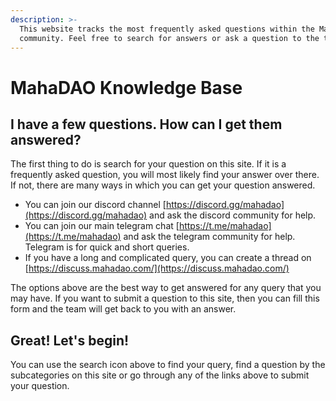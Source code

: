```yaml
---
description: >-
  This website tracks the most frequently asked questions within the MahaDAO
  community. Feel free to search for answers or ask a question to the team.
---
```


# MahaDAO Knowledge Base

## I have a few questions. How can I get them answered?

The first thing to do is search for your question on this site. If it is a frequently asked question, you will most likely find your answer over there. If not, there are many ways in which you can get your question answered.

* You can join our discord channel [https://discord.gg/mahadao](https://discord.gg/mahadao) and ask the discord community for help.
* You can join our main telegram chat [https://t.me/mahadao](https://t.me/mahadao) and ask the telegram community for help. Telegram is for quick and short queries.
* If you have a long and complicated query, you can create a thread on [https://discuss.mahadao.com/](https://discuss.mahadao.com/) 

The options above are the best way to get answered for any query that you may have. If you want to submit a question to this site, then you can fill this form and the team will get back to you with an answer.

## Great! Let's begin!

You can use the search icon above to find your query, find a question by the subcategories on this site or go through any of the links above to submit your question.

